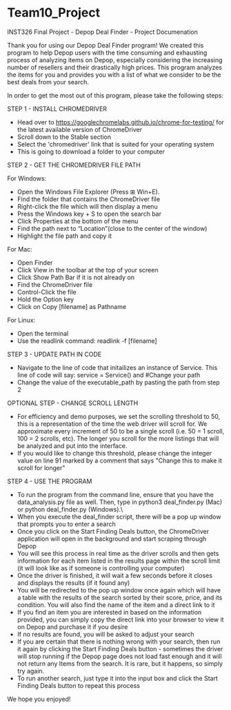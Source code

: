 # Team10_Project
INST326 Final Project - Depop Deal Finder - Project Documenation

Thank you for using our Depop Deal Finder program! We created this program
to help Depop users with the time consuming and exhausting process of analyzing
items on Depop, especially considering the increasing number of resellers and 
their drastically high prices. This program analyzes the items for you and 
provides you with a list of what we consider to be the best deals from your 
search. 

In order to get the most out of this program, please take the following steps:

STEP 1 - INSTALL CHROMEDRIVER
- Head over to https://googlechromelabs.github.io/chrome-for-testing/ for 
the latest available version of ChromeDriver 
- Scroll down to the Stable section
- Select the 'chromedriver' link that is suited for your operating system
- This is going to download a folder to your computer

STEP 2 - GET THE CHROMEDRIVER FILE PATH 

For Windows:
- Open the Windows File Explorer (Press ⊞ Win+E).
- Find the folder that contains the ChromeDriver file
- Right-click the file which will then display a menu
- Press the Windows key + S to open the search bar
- Click Properties at the bottom of the menu
- Find the path next to “Location”(close to the center of the window)
- Highlight the file path and copy it 

For Mac: 
- Open Finder
- Click View in the toolbar at the top of your screen
- Click Show Path Bar if it is not already on
- Find the ChromeDriver file
- Control-Click the file
- Hold the Option key
- Click on Copy [filename] as Pathname

For Linux:
- Open the terminal
- Use the readlink command: readlink -f [filename]

STEP 3 -  UPDATE PATH IN CODE
-  Navigate to the line of code that initailizes an instance of Service. This 
line of code will say: service = Service() and #Change your path
- Change the value of the executable_path by pasting the path from step 2

OPTIONAL STEP - CHANGE SCROLL LENGTH
- For efficiency and demo purposes, we set the scrolling threshold to 50, 
this is a representation of the time the web driver will scroll for. We 
approximate every increment of 50 to be a single scroll (i.e. 50 = 1 scroll,
100 = 2 scrolls, etc). The longer you scroll for the more listings that will be
analyzed and put into the interface.
- If you would like to change this threshold, please change the integer value on 
line 91 marked by a comment that says "Change this to make it scroll for longer"

STEP 4 - USE THE PROGRAM
- To run the program from the command line, ensure that you have the 
data_analysis.py file as well. Then, type in python3 deal_finder.py (Mac) or 
python deal_finder.py (Windows).\
- When you execute the deal_finder script, there will be a pop up window
that prompts you to enter a search
- Once you click on the Start Finding Deals button, the ChromeDriver application
will open in the background and start scraping through Depop
- You will see this process in real time as the driver scrolls and then gets 
information for each item listed in the results page within the scroll limit
(it will look like as if someone is controlling your computer)
- Once the driver is finished, it will wait a few seconds before it closes and 
displays the results (if it found any)
- You will be redirected to the pop up window once again which will have a
table with the results of the search sorted by their score, price, and its
condition. You will also find the name of the item and a direct link to it
- If you find an item you are interested in based on the information provided,
you can simply copy the direct link into your browser to view it on Depop and 
purchase it if you desire
- If no results are found, you will be asked to adjust your search
- If you are certain that there is nothing wrong with your search, then run it
again by clicking the Start Finding Deals button - sometimes the driver will
stop running if the Depop page does not load fast enough and it will not return
any Items from the search. It is rare, but it happens, so simply try again.
- To run another search, just type it into the input box and click the 
Start Finding Deals button to repeat this process

We hope you enjoyed!